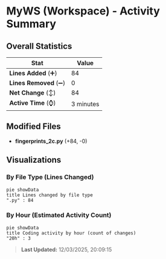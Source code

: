 # MyWS (Workspace) - Activity Summary 

## Overall Statistics

| Stat                   | Value                                                             |
| ---------------------- | ----------------------------------------------------------------- |
| **Lines Added** (➕)   | 84                                          |
| **Lines Removed** (➖) | 0                                        |
| **Net Change** (↕)    | 84                |
| **Active Time** (⌚)   | 3 minutes |


## Modified Files
- **fingerprints_2c.py** (+84, -0)

## Visualizations

### By File Type (Lines Changed)

```mermaid
pie showData
title Lines changed by file type
".py" : 84
```

### By Hour (Estimated Activity Count)

```mermaid
pie showData
title Coding activity by hour (count of changes)
"20h" : 3
```


> **Last Updated:** 12/03/2025, 20:09:15